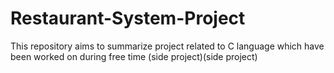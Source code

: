 # Restaurant-System-Project
This repository aims to summarize project related to C language which have been worked on during free time  (side project)(side project)
